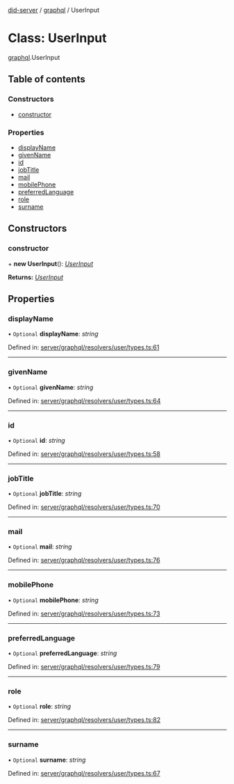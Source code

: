 [did-server](../README.md) / [graphql](../modules/graphql.md) / UserInput

# Class: UserInput

[graphql](../modules/graphql.md).UserInput

## Table of contents

### Constructors

- [constructor](graphql.userinput.md#constructor)

### Properties

- [displayName](graphql.userinput.md#displayname)
- [givenName](graphql.userinput.md#givenname)
- [id](graphql.userinput.md#id)
- [jobTitle](graphql.userinput.md#jobtitle)
- [mail](graphql.userinput.md#mail)
- [mobilePhone](graphql.userinput.md#mobilephone)
- [preferredLanguage](graphql.userinput.md#preferredlanguage)
- [role](graphql.userinput.md#role)
- [surname](graphql.userinput.md#surname)

## Constructors

### constructor

\+ **new UserInput**(): [*UserInput*](graphql.userinput.md)

**Returns:** [*UserInput*](graphql.userinput.md)

## Properties

### displayName

• `Optional` **displayName**: *string*

Defined in: [server/graphql/resolvers/user/types.ts:61](https://github.com/Puzzlepart/did/blob/4fe732f3/server/graphql/resolvers/user/types.ts#L61)

___

### givenName

• `Optional` **givenName**: *string*

Defined in: [server/graphql/resolvers/user/types.ts:64](https://github.com/Puzzlepart/did/blob/4fe732f3/server/graphql/resolvers/user/types.ts#L64)

___

### id

• `Optional` **id**: *string*

Defined in: [server/graphql/resolvers/user/types.ts:58](https://github.com/Puzzlepart/did/blob/4fe732f3/server/graphql/resolvers/user/types.ts#L58)

___

### jobTitle

• `Optional` **jobTitle**: *string*

Defined in: [server/graphql/resolvers/user/types.ts:70](https://github.com/Puzzlepart/did/blob/4fe732f3/server/graphql/resolvers/user/types.ts#L70)

___

### mail

• `Optional` **mail**: *string*

Defined in: [server/graphql/resolvers/user/types.ts:76](https://github.com/Puzzlepart/did/blob/4fe732f3/server/graphql/resolvers/user/types.ts#L76)

___

### mobilePhone

• `Optional` **mobilePhone**: *string*

Defined in: [server/graphql/resolvers/user/types.ts:73](https://github.com/Puzzlepart/did/blob/4fe732f3/server/graphql/resolvers/user/types.ts#L73)

___

### preferredLanguage

• `Optional` **preferredLanguage**: *string*

Defined in: [server/graphql/resolvers/user/types.ts:79](https://github.com/Puzzlepart/did/blob/4fe732f3/server/graphql/resolvers/user/types.ts#L79)

___

### role

• `Optional` **role**: *string*

Defined in: [server/graphql/resolvers/user/types.ts:82](https://github.com/Puzzlepart/did/blob/4fe732f3/server/graphql/resolvers/user/types.ts#L82)

___

### surname

• `Optional` **surname**: *string*

Defined in: [server/graphql/resolvers/user/types.ts:67](https://github.com/Puzzlepart/did/blob/4fe732f3/server/graphql/resolvers/user/types.ts#L67)

